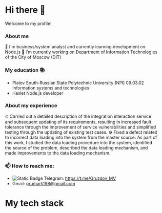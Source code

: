 # Hi there 👋
Welcome to my profile!

### About me
🌱 I'm business/system analyst and currently learning development on Node.js
🔭 I’m currently working on Department of Information Technologies of the City of Moscow (DIT)

### My education 📚
- Platov South-Russian State Polytechnic University (NPI)
    09.03.02 Information systems and technologies
- Hexlet
    Node.js developer

### About my experience
⏱ Carried out a detailed description of the integration interaction service and subsequent updating of its requirements, resulting in increased fault tolerance through the improvement of service vulnerabilities and simplified testing through the updating of existing test cases.
⚙️ Fixed a defect related to incorrect data loading into the system from the master source. As part of this work, I studied the data loading procedure into the system, identified the source of the problem, described the data loading mechanism, and made improvements to the data loading mechanism.

### 📫 How to reach me:
- ![Static Badge](https://img.shields.io/badge/:badgeContent) Telegram: https://t.me/Gruzdov_MV
- Gmail: grumark198@gmail.com

# My tech stack



<!--
**Mark-Gruzdov/Mark-Gruzdov** is a ✨ _special_ ✨ repository because its `README.md` (this file) appears on your GitHub profile.

Here are some ideas to get you started:

- 🔭 I’m currently working on ...
- 🌱 I’m currently learning ...
- 👯 I’m looking to collaborate on ...
- 🤔 I’m looking for help with ...
- 💬 Ask me about ...
- 📫 How to reach me: ...
- 😄 Pronouns: ...
- ⚡ Fun fact: ...
-->
